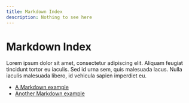 ```yaml
---
title: Markdown Index
description: Nothing to see here
---
```


# Markdown Index

Lorem ipsum dolor sit amet, consectetur adipiscing elit. Aliquam feugiat tincidunt tortor eu iaculis. Sed id urna sem, quis malesuada lacus. Nulla iaculis malesuada libero, id vehicula sapien imperdiet eu.

- [A Markdown example](/markdown/one)
- [Another Markdown example](/markdown/two)